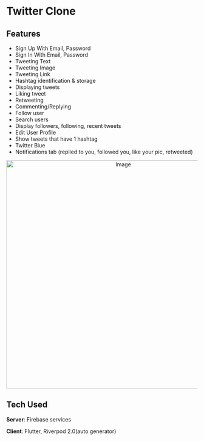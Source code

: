 # Twitter Clone


## Features
- Sign Up With Email, Password
- Sign In With Email, Password
- Tweeting Text
- Tweeting Image
- Tweeting Link
- Hashtag identification & storage
- Displaying tweets
- Liking tweet
- Retweeting
- Commenting/Replying
- Follow user
- Search users
- Display followers, following, recent tweets
- Edit User Profile
- Show tweets that have 1 hashtag
- Twitter Blue
- Notifications tab (replied to you, followed you, like your pic, retweeted)


<p align="center">
  <img width="600" src="https://img.freepik.com/premium-vector/twitter-logo-social-media-blue-icon-twitter-brand-logotype-twitter-app-button-vector-editorial_754658-279.jpg?w=2000" alt="Image">
</p>

## Tech Used
**Server**: Firebase services

**Client**: Flutter, Riverpod 2.0(auto generator)
    


